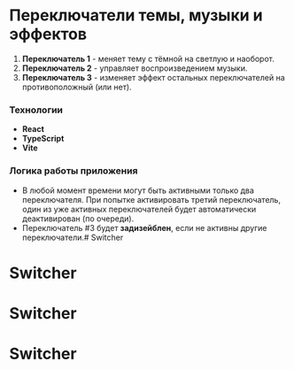 # Переключатели темы, музыки и эффектов

1. **Переключатель 1** - меняет тему с тёмной на светлую и наоборот.
2. **Переключатель 2** - управляет воспроизведением музыки.
3. **Переключатель 3** - изменяет эффект остальных переключателей на противоположный (или нет).

### Технологии

- **React**
- **TypeScript**
- **Vite**

### Логика работы приложения

- В любой момент времени могут быть активными только два переключателя. При попытке активировать третий переключатель, один из уже активных переключателей будет автоматически деактивирован (по очереди).
- Переключатель #3 будет **задизейблен**, если не активны другие переключатели.# Switcher
# Switcher
# Switcher
# Switcher
